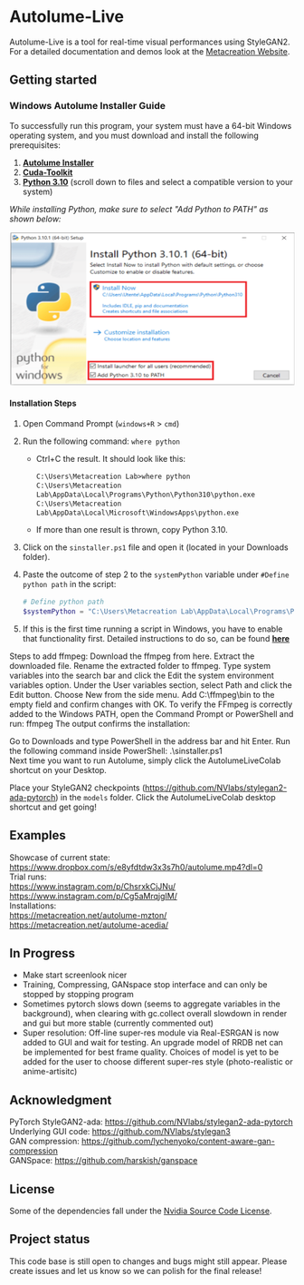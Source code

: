 # Autolume-Live

Autolume-Live is a tool for real-time visual performances using StyleGAN2.
For a detailed documentation and demos look at the [Metacreation Website](https://www.metacreation.net/autolume).

## Getting started
### Windows Autolume Installer Guide

To successfully run this program, your system must have a 64-bit Windows operating system, and you must download and install the following prerequisites:

1. **[Autolume Installer](sinstaller.ps1)**
2. **[Cuda-Toolkit](https://developer.nvidia.com/cuda-11-7-0-download-archive)**
3. **[Python 3.10](https://www.python.org/downloads/release/python-3100/)** (scroll down to files and select a compatible version to your system)

*While installing Python, make sure to select "Add Python to PATH" as shown below:*

![Add Python to PATH](python-install.png)

#### Installation Steps

1. Open Command Prompt (`windows+R` > `cmd`)
2. Run the following command: `where python`
   - Ctrl+C the result. It should look like this:
     ```
     C:\Users\Metacreation Lab>where python
     C:\Users\Metacreation Lab\AppData\Local\Programs\Python\Python310\python.exe
     C:\Users\Metacreation Lab\AppData\Local\Microsoft\WindowsApps\python.exe
     ```
   - If more than one result is thrown, copy Python 3.10.

3. Click on the `sinstaller.ps1` file and open it (located in your Downloads folder).
4. Paste the outcome of step 2 to the `systemPython` variable under `#Define python path` in the script:
   ```powershell
   # Define python path
   $systemPython = "C:\Users\Metacreation Lab\AppData\Local\Programs\Python\Python310\python.exe"

5. If this is the first time running a script in Windows, you have to enable that functionality first. Detailed instructions to do so, can be found **[here](https://medium.com/@dfarkhod/how-to-enable-powershell-script-execution-in-windows-10-49f2b182649d)**

Steps to add ffmpeg:
Download the ffmpeg from here.
Extract the downloaded file.
Rename the extracted folder to ffmpeg.
Type system variables into the search bar and click the Edit the system environment variables option.
Under the User variables section, select Path and click the Edit button.
Choose New from the side menu.
Add C:\ffmpeg\bin to the empty field and confirm changes with OK.
To verify the FFmpeg is correctly added to the Windows PATH, open the Command Prompt or PowerShell and run: ffmpeg
 The output confirms the installation: 
             
Go to Downloads and type PowerShell in the address bar and hit Enter.
Run the following command inside PowerShell: .\sinstaller.ps1   
Next time you want to run Autolume, simply click the AutolumeLiveColab shortcut on your Desktop.


Place your StyleGAN2 checkpoints (https://github.com/NVlabs/stylegan2-ada-pytorch) in the `models` folder.
Click the AutolumeLiveColab desktop shortcut and get going!

## Examples

Showcase of current state: https://www.dropbox.com/s/e8yfdtdw3x3s7h0/autolume.mp4?dl=0 \
Trial runs:\
    https://www.instagram.com/p/ChsrxkCjJNu/ \
    https://www.instagram.com/p/Cg5aMrqjgIM/ \
Installations: \
    https://metacreation.net/autolume-mzton/ \
    https://metacreation.net/autolume-acedia/ 

## In Progress
- Make start screenlook nicer
- Training, Compressing, GANspace stop interface and can only be stopped by stopping program
- Sometimes pytorch slows down (seems to aggregate variables in the background), when clearing with gc.collect overall slowdown in render and gui but more stable (currently commented out)
- Super resolution: Off-line super-res module via Real-ESRGAN is now added to GUI and wait for testing. An upgrade model of RRDB net can be implemented for best frame quality. Choices of model is yet to be added for the user to choose different super-res style (photo-realistic or anime-artisitc)


## Acknowledgment
PyTorch StyleGAN2-ada: https://github.com/NVlabs/stylegan2-ada-pytorch \
Underlying GUI code: https://github.com/NVlabs/stylegan3 \
GAN compression: https://github.com/lychenyoko/content-aware-gan-compression \
GANSpace: https://github.com/harskish/ganspace

## License
Some of the dependencies fall under the [Nvidia Source Code License](https://github.com/NVlabs/stylegan3/blob/main/LICENSE.txt).



## Project status
This code base is still open to changes and bugs might still appear. Please create issues and let us know so we can polish for the final release!
